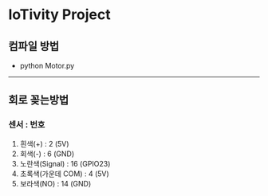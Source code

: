 # IoTivity Project


## 컴파일 방법
- python Motor.py
-------------------------------------
## 회로 꽂는방법
### 센서 : 번호
1. 흰색(+) : 2 (5V)
2. 회색(-) : 6 (GND)
3. 노란색(Signal) : 16 (GPIO23)
4. 초록색(가운데 COM) : 4 (5V)
5. 보라색(NO) : 14 (GND)